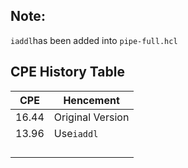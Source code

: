 ## Note:

`iaddl`has been added into  `pipe-full.hcl` 

## CPE History Table

| CPE   | Hencement        |
| ----- | ---------------- |
| 16.44 | Original Version |
| 13.96 | Use`iaddl`       |
|       |                  |
|       |                  |
|       |                  |
|       |                  |

